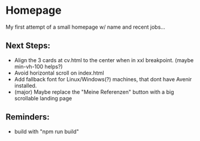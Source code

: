 # Homepage
My first attempt of a small homepage w/ name and recent jobs...

## Next Steps:
- Align the 3 cards at cv.html to the center when in xxl breakpoint. (maybe min-vh-100 helps?)
- Avoid horizontal scroll on index.html
- Add fallback font for Linux/Windows(?) machines, that dont have Avenir installed.
- (major) Maybe replace the "Meine Referenzen" button with a big scrollable landing page

## Reminders:
- build with "npm run build"